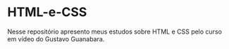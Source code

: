 # HTML-e-CSS
Nesse repositório apresento meus estudos sobre HTML e CSS pelo curso em vídeo do Gustavo Guanabara.
